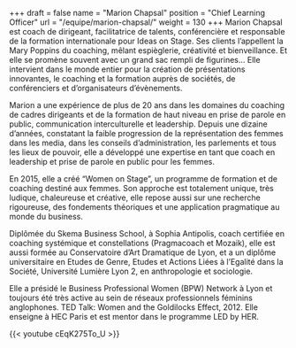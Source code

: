+++
draft		= false
name		= "Marion Chapsal"
position 	= "Chief Learning Officer"
url			= "/equipe/marion-chapsal/"
weight		= 130
+++
Marion Chapsal est coach de dirigeant, facilitatrice de talents, conférencière et responsable de la formation internationale pour Ideas on Stage. Ses clients l’appellent la Mary Poppins du coaching, mêlant espièglerie, créativité et bienveillance. Et elle se promène souvent avec un grand sac rempli de figurines…
Elle intervient dans le monde entier pour la création de présentations innovantes, le coaching et la formation auprès de sociétés, de conférenciers et d’organisateurs d’évènements.

Marion a une expérience de plus de 20 ans dans les domaines du coaching de cadres dirigeants et de la formation de haut niveau en prise de parole en public, communication interculturelle et leadership. Depuis une dizaine d’années, constatant la faible progression de la représentation des femmes dans les media, dans les conseils d’administration, les parlements et tous les lieux de pouvoir, elle a développé une expertise en tant que coach en leadership et prise de parole en public pour les femmes.

En 2015, elle a créé “Women on Stage”, un programme de formation et de coaching destiné aux femmes. Son approche est totalement unique, très ludique, chaleureuse et créative, elle repose aussi sur une recherche rigoureuse, des fondements théoriques et une application pragmatique au monde du business.

Diplômée du Skema Business School, à Sophia Antipolis, coach certifiée en coaching systémique et constellations (Pragmacoach et Mozaik), elle est aussi formée au Conservatoire d’Art Dramatique de Lyon, et a un diplôme universitaire en Etudes de Genre, Etudes et Actions Liées à l’Egalité dans la Société, Université Lumière Lyon 2, en anthropologie et sociologie.

Elle a présidé le Business Professional Women (BPW) Network à Lyon et toujours été très active au sein de réseaux professionnels féminins anglophones. 
TED Talk: Women and the Goldilocks Effect, 2012.
Elle enseigne à HEC Paris et est mentor dans le programme LED by HER.

{{< youtube cEqK275To_U >}}
